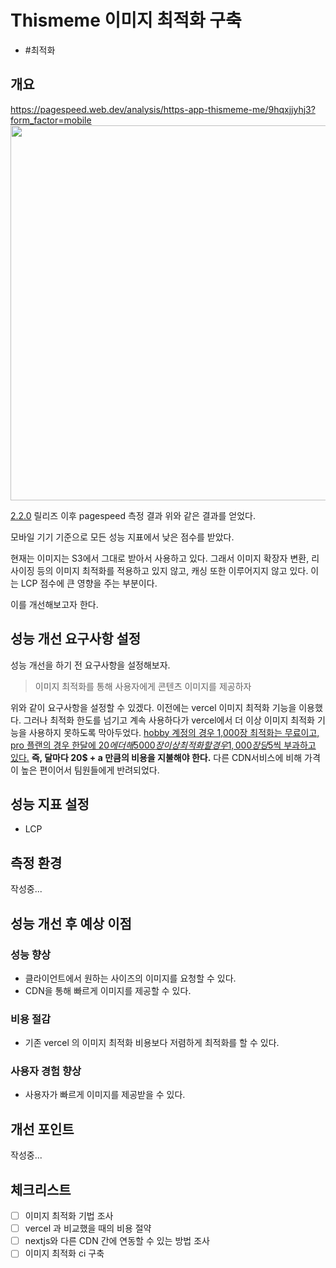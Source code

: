 # Thismeme 이미지 최적화 구축

- #최적화 
## 개요
https://pagespeed.web.dev/analysis/https-app-thismeme-me/9hqxjjyhj3?form_factor=mobile
<img src='https://github.com/thismeme-team/thismeme-web/assets/33178048/cdcbb93e-8fe8-42db-96fe-d72797180e0f' width='600' />

[2.2.0](https://github.com/thismeme-team/thismeme-web/releases/tag/v2.2.0) 릴리즈 이후 pagespeed 측정 결과 위와 같은 결과를 얻었다.

모바일 기기 기준으로 모든 성능 지표에서 낮은 점수를 받았다.

현재는 이미지는 S3에서 그대로 받아서 사용하고 있다. 그래서 이미지 확장자 변환, 리사이징 등의 이미지 최적화를 적용하고 있지 않고, 캐싱 또한 이루어지지 않고 있다. 이는 LCP 점수에 큰 영향을 주는 부분이다.

이를 개선해보고자 한다.

## 성능 개선 요구사항 설정

성능 개선을 하기 전 요구사항을 설정해보자.

> 이미지 최적화를 통해 사용자에게 콘텐츠 이미지를 제공하자

위와 같이 요구사항을 설정할 수 있겠다.
이전에는 vercel 이미지 최적화 기능을 이용했다. 그러나 최적화 한도를 넘기고 계속 사용하다가 vercel에서 더 이상 이미지 최적화 기능을 사용하지 못하도록 막아두었다. [hobby 계정의 경우 1,000장 최적화는 무료이고, pro 플랜의 경우 한달에 20$에 더해 5000장 이상 최적화할 경우 1,000장당 5$씩 부과하고 있다.](https://vercel.com/docs/image-optimization/limits-and-pricing) **즉, 달마다 20$ + a 만큼의 비용을 지불해야 한다.** 다른 CDN서비스에 비해 가격이 높은 편이어서 팀원들에게 반려되었다.

## 성능 지표 설정
- LCP

## 측정 환경

작성중...

## 성능 개선 후 예상 이점

### 성능 향상
- 클라이언트에서 원하는 사이즈의 이미지를 요청할 수 있다.
- CDN을 통해 빠르게 이미지를 제공할 수 있다.

### 비용 절감
- 기존 vercel 의 이미지 최적화 비용보다 저렴하게 최적화를 할 수 있다.

### 사용자 경험 향상
- 사용자가 빠르게 이미지를 제공받을 수 있다.

## 개선 포인트

작성중...

## 체크리스트
- [ ] 이미지 최적화 기법 조사
- [ ] vercel 과 비교했을 때의 비용 절약
- [ ] nextjs와 다른 CDN 간에 연동할 수 있는 방법 조사
- [ ] 이미지 최적화 ci 구축